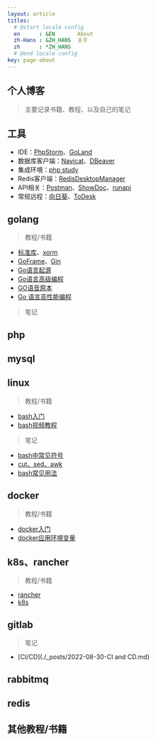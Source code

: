 ```yaml
---
layout: article
titles:
  # @start locale config
  en      : &EN       About
  zh-Hans : &ZH_HANS  关于
  zh      : *ZH_HANS
  # @end locale config
key: page-about
---
```



## 个人博客

> 主要记录书籍、教程、以及自己的笔记

## 工具

- IDE：[PhpStorm](https://www.jetbrains.com/phpstorm/)、[GoLand](https://www.jetbrains.com/go/)
- 数据库客户端：[Navicat](https://navicat.com.cn/)、[DBeaver](https://dbeaver.io/)
- 集成环境：[php study](https://www.xp.cn/)
- Redis客户端：[RedisDesktopManager](https://redis.com/redis-enterprise/redis-insight/)
- API相关：[Postman](https://www.postman.com/)、[ShowDoc](https://www.showdoc.com.cn/)、[runapi](https://www.showdoc.com.cn/runapi/30291)
- 常规远程：[向日葵](https://sunlogin.oray.com/download?categ=personal)、[ToDesk](https://www.todesk.com/)
  
## golang

> 教程/书籍
- [标准库](https://studygolang.com/pkgdoc)、[xorm](http://xorm.topgoer.com/)
- [GoFrame](https://goframe.org/display/gf)、[Gin](https://www.topgoer.com/gin%E6%A1%86%E6%9E%B6/%E7%AE%80%E4%BB%8B.html)
- [Go语言起源](https://docs.hacknode.org/gopl-zh/ch0/ch0-01.html)
- [Go语言高级编程](https://chai2010.cn/advanced-go-programming-book/ch1-basic/ch1-01-genesis.html)
- [GO语音原本](https://golang.design/under-the-hood/zh-cn/part1basic/)
- [Go 语言高性能编程](https://geektutu.com/post/high-performance-go.html)

> 笔记 

## php

## mysql

## linux
> 教程/书籍
- [bash入门](https://wangdoc.com/bash/)
- [bash视频教程](https://www.bilibili.com/video/BV1bA411i7hR?p=1)

> 笔记
- [bash中常见符号](./_posts/2021-05-20-bash中常见符号.md)
- [cut、sed、awk](./_posts/2021-05-21-cut、sed、awk.md)
- [bash常见用法](./_posts/2022-07-21-bash常见用法.md)

## docker
> 教程/书籍
- [docker入门](https://www.runoob.com/docker/docker-tutorial.html)
- [docker应用环境变量](./_posts/2023-01-01-docker应用环境变量.md)
  
## k8s、rancher
> 教程/书籍
- [rancher](https://docs.rancher.cn/docs/rancher2.5/quick-start-guide/_index/)
- [k8s](https://kuboard.cn/learning/)

## gitlab
> 笔记
- [CI/CD](./_posts/2022-08-30-CI and CD.md)

## rabbitmq

## redis


## 其他教程/书籍




